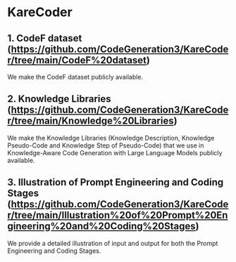 # KareCoder
## 1. CodeF dataset (https://github.com/CodeGeneration3/KareCoder/tree/main/CodeF%20dataset)
We make the CodeF dataset publicly available.
## 2. Knowledge Libraries (https://github.com/CodeGeneration3/KareCoder/tree/main/Knowledge%20Libraries)
We make the Knowledge Libraries (Knowledge Description, Knowledge Pseudo-Code and Knowledge Step of Pseudo-Code) that we use in Knowledge-Aware Code Generation with Large Language Models publicly available.
## 3. Illustration of Prompt Engineering and Coding Stages (https://github.com/CodeGeneration3/KareCoder/tree/main/Illustration%20of%20Prompt%20Engineering%20and%20Coding%20Stages)
We provide a detailed illustration of input and output for both the Prompt Engineering and Coding Stages.
